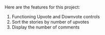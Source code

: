 Here are the features for this project:

1. Functioning Upvote and Downvote controls
2. Sort the stories by number of upvotes
3. Display the number of comments